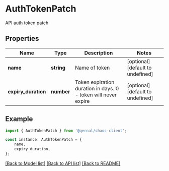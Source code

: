 # AuthTokenPatch

API auth token patch

## Properties

Name | Type | Description | Notes
------------ | ------------- | ------------- | -------------
**name** | **string** | Name of token | [optional] [default to undefined]
**expiry_duration** | **number** | Token expiration duration in days. 0 - token will never expire | [optional] [default to undefined]

## Example

```typescript
import { AuthTokenPatch } from '@qernal/chaos-client';

const instance: AuthTokenPatch = {
    name,
    expiry_duration,
};
```

[[Back to Model list]](../README.md#documentation-for-models) [[Back to API list]](../README.md#documentation-for-api-endpoints) [[Back to README]](../README.md)
